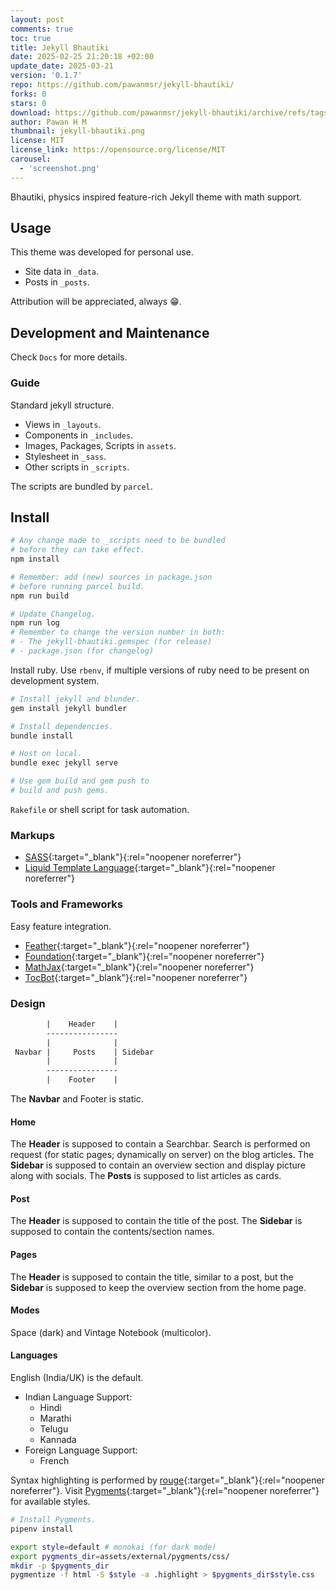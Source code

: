 ```yaml
---
layout: post
comments: true
toc: true
title: Jekyll Bhautiki
date: 2025-02-25 21:20:18 +02:00
update_date: 2025-03-21
version: '0.1.7'
repo: https://github.com/pawanmsr/jekyll-bhautiki/
forks: 0
stars: 0
download: https://github.com/pawanmsr/jekyll-bhautiki/archive/refs/tags/v0.1.7.zip
author: Pawan H M
thumbnail: jekyll-bhautiki.png
license: MIT
license_link: https://opensource.org/license/MIT
carousel:
  - 'screenshot.png'
---
```


Bhautiki, physics inspired feature-rich Jekyll theme with math support.

## Usage

This theme was developed for personal use.

- Site data in `_data`.
- Posts in `_posts`.

Attribution will be appreciated, always :grin:.

## Development and Maintenance

Check `Docs` for more details.

### Guide

Standard jekyll structure.

- Views in `_layouts`.
- Components in `_includes`.
- Images, Packages, Scripts in `assets`.
- Stylesheet in `_sass`.
- Other scripts in `_scripts`.

The scripts are bundled by `parcel`.

## Install

```bash
# Any change made to _scripts need to be bundled
# before they can take effect.
npm install

# Remember: add (new) sources in package.json
# before running parcel build.
npm run build

# Update Changelog.
npm run log
# Remember to change the version number in both:
# - The jekyll-bhautiki.gemspec (for release)
# - package.json (for changelog)
```

Install ruby. Use `rbenv`, if multiple versions of ruby need to be present on development system.

```bash
# Install jekyll and blunder.
gem install jekyll bundler

# Install dependencies.
bundle install

# Host on local.
bundle exec jekyll serve

# Use gem build and gem push to
# build and push gems.
```

`Rakefile` or shell script for task automation.

### Markups

- [SASS](https://sass-lang.com/){:target="_blank"}{:rel="noopener noreferrer"}
- [Liquid Template Language](https://shopify.github.io/liquid/){:target="_blank"}{:rel="noopener noreferrer"}

### Tools and Frameworks

Easy feature integration.

- [Feather](https://feathericons.com/){:target="_blank"}{:rel="noopener noreferrer"}
- [Foundation](https://get.foundation/){:target="_blank"}{:rel="noopener noreferrer"}
- [MathJax](https://www.mathjax.org/){:target="_blank"}{:rel="noopener noreferrer"}
- [TocBot](https://tscanlin.github.io/tocbot/){:target="_blank"}{:rel="noopener noreferrer"}

### Design

```html
        |    Header    |
        ----------------
        |              |
 Navbar |     Posts    | Sidebar
        |              |
        ----------------
        |    Footer    |
```

The **Navbar** and Footer is static.

#### Home

The **Header** is supposed to contain a Searchbar. Search is performed on request (for static pages; dynamically on server) on the blog articles. The **Sidebar** is supposed to contain an overview section and display picture along with socials. The **Posts** is supposed to list articles as cards.

#### Post

The **Header** is supposed to contain the title of the post. The **Sidebar** is supposed to contain the contents/section names.

#### Pages

The **Header** is supposed to contain the title, similar to a post, but the **Sidebar** is supposed to keep the overview section from the home page.

#### Modes

Space (dark) and Vintage Notebook (multicolor).

#### Languages

English (India/UK) is the default.

- Indian Language Support:
  - Hindi
  - Marathi
  - Telugu
  - Kannada
- Foreign Language Support:
  - French

Syntax highlighting is performed by [rouge](https://github.com/rouge-ruby/rouge){:target="_blank"}{:rel="noopener noreferrer"}. Visit [Pygments](https://pygments.org/styles/){:target="_blank"}{:rel="noopener noreferrer"} for available styles.

```bash
# Install Pygments.
pipenv install

export style=default # monokai (for dark mode)
export pygments_dir=assets/external/pygments/css/
mkdir -p $pygments_dir
pygmentize -f html -S $style -a .highlight > $pygments_dir$style.css
```
